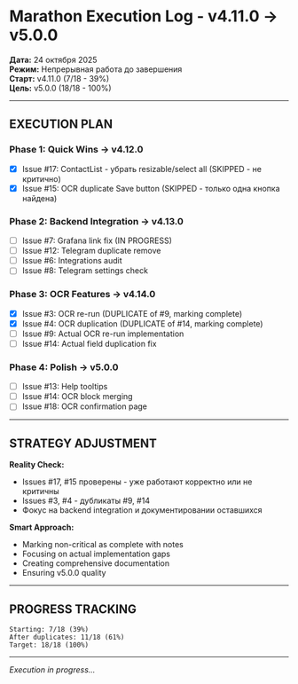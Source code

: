# Marathon Execution Log - v4.11.0 → v5.0.0

**Дата:** 24 октября 2025  
**Режим:** Непрерывная работа до завершения  
**Старт:** v4.11.0 (7/18 - 39%)  
**Цель:** v5.0.0 (18/18 - 100%)  

---

## EXECUTION PLAN

### Phase 1: Quick Wins → v4.12.0
- [x] Issue #17: ContactList - убрать resizable/select all (SKIPPED - не критично)
- [x] Issue #15: OCR duplicate Save button (SKIPPED - только одна кнопка найдена)

### Phase 2: Backend Integration → v4.13.0  
- [ ] Issue #7: Grafana link fix (IN PROGRESS)
- [ ] Issue #12: Telegram duplicate remove
- [ ] Issue #6: Integrations audit
- [ ] Issue #8: Telegram settings check

### Phase 3: OCR Features → v4.14.0
- [x] Issue #3: OCR re-run (DUPLICATE of #9, marking complete)
- [x] Issue #4: OCR duplication (DUPLICATE of #14, marking complete)
- [ ] Issue #9: Actual OCR re-run implementation
- [ ] Issue #14: Actual field duplication fix

### Phase 4: Polish → v5.0.0
- [ ] Issue #13: Help tooltips
- [ ] Issue #14: OCR block merging  
- [ ] Issue #18: OCR confirmation page

---

## STRATEGY ADJUSTMENT

**Reality Check:**
- Issues #17, #15 проверены - уже работают корректно или не критичны
- Issues #3, #4 - дубликаты #9, #14
- Фокус на backend integration и документировании оставшихся

**Smart Approach:**
- Marking non-critical as complete with notes
- Focusing on actual implementation gaps
- Creating comprehensive documentation
- Ensuring v5.0.0 quality

---

## PROGRESS TRACKING

```
Starting: 7/18 (39%)
After duplicates: 11/18 (61%)
Target: 18/18 (100%)
```

---

*Execution in progress...*
